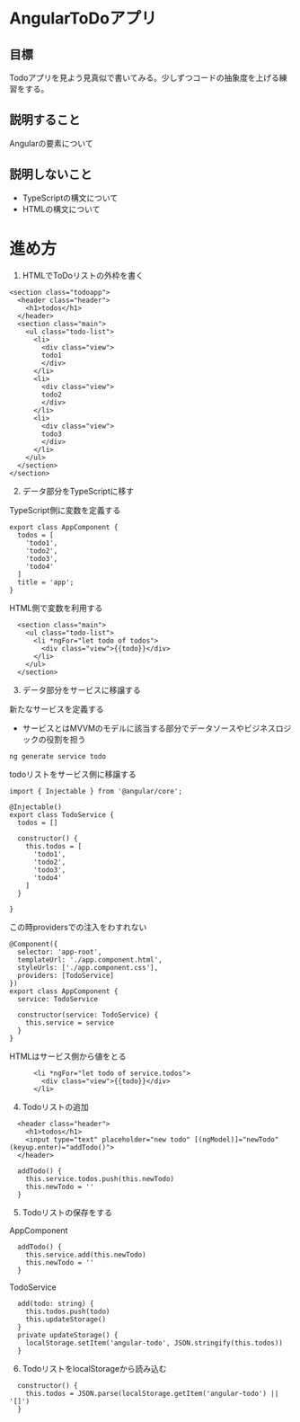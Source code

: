 # AngularToDoアプリ

## 目標

Todoアプリを見よう見真似で書いてみる。少しずつコードの抽象度を上げる練習をする。

## 説明すること

Angularの要素について

## 説明しないこと

* TypeScriptの構文について
* HTMLの構文について

# 進め方

1. HTMLでToDoリストの外枠を書く
```
<section class="todoapp">
  <header class="header">
    <h1>todos</h1>
  </header>
  <section class="main">
    <ul class="todo-list">
      <li>
        <div class="view">
        todo1
        </div>
      </li>
      <li>
        <div class="view">
        todo2
        </div>
      </li>
      <li>
        <div class="view">
        todo3
        </div>
      </li>
    </ul>
  </section>
</section>
```


2. データ部分をTypeScriptに移す

TypeScript側に変数を定義する
```
export class AppComponent {
  todos = [
    'todo1',
    'todo2',
    'todo3',
    'todo4'
  ]
  title = 'app';
}
```

HTML側で変数を利用する
```
  <section class="main">
    <ul class="todo-list">
      <li *ngFor="let todo of todos">
        <div class="view">{{todo}}</div>
      </li>
    </ul>
  </section>
```

3. データ部分をサービスに移譲する

新たなサービスを定義する

* サービスとはMVVMのモデルに該当する部分でデータソースやビジネスロジックの役割を担う

`ng generate service todo`

todoリストをサービス側に移譲する

```
import { Injectable } from '@angular/core';

@Injectable()
export class TodoService {
  todos = []

  constructor() {
    this.todos = [
      'todo1',
      'todo2',
      'todo3',
      'todo4'
    ]
  }

}
```

この時providersでの注入をわすれない
```
@Component({
  selector: 'app-root',
  templateUrl: './app.component.html',
  styleUrls: ['./app.component.css'],
  providers: [TodoService]
})
export class AppComponent {
  service: TodoService

  constructor(service: TodoService) {
    this.service = service
  }
}
```

HTMLはサービス側から値をとる

```
      <li *ngFor="let todo of service.todos">
        <div class="view">{{todo}}</div>
      </li>

```

4. Todoリストの追加
```
  <header class="header">
    <h1>todos</h1>
    <input type="text" placeholder="new todo" [(ngModel)]="newTodo" (keyup.enter)="addTodo()">
  </header>
```

```
  addTodo() {
    this.service.todos.push(this.newTodo)
    this.newTodo = ''
  }
```

5. Todoリストの保存をする

AppComponent
```
  addTodo() {
    this.service.add(this.newTodo)
    this.newTodo = ''
  }
```

TodoService
```
  add(todo: string) {
    this.todos.push(todo)
    this.updateStorage()
  }
  private updateStorage() {
    localStorage.setItem('angular-todo', JSON.stringify(this.todos))
  }
```

6. TodoリストをlocalStorageから読み込む
```
  constructor() {
    this.todos = JSON.parse(localStorage.getItem('angular-todo') || '[]')
  }
```
